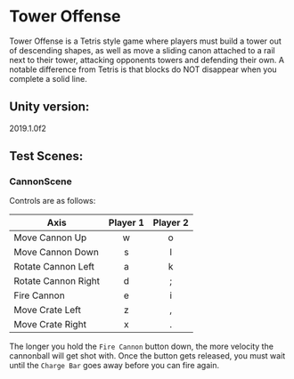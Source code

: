 # Tower Offense
Tower Offense is a Tetris style game where players must build a tower out of descending shapes, as well as move a sliding canon attached to a rail next to their tower, attacking opponents towers and defending their own.  A notable difference from Tetris is that blocks do NOT disappear when you complete a solid line.

## Unity version:
2019.1.0f2

## Test Scenes:
### CannonScene
Controls are as follows:

|   Axis              | Player 1 | Player 2 |
| ------------------- |:--------:|:--------:|
| Move Cannon Up      | w        | o        |
| Move Cannon Down    | s        | l        |
| Rotate Cannon Left  | a        | k        |
| Rotate Cannon Right | d        | ;        |
| Fire Cannon         | e        | i        |
| Move Crate Left     | z        | ,        |
| Move Crate Right    | x        | .        |

The longer you hold the `Fire Cannon` button down, the more velocity the cannonball will get shot with.  Once the button gets released, you must wait until the `Charge Bar` goes away before you can fire again.
